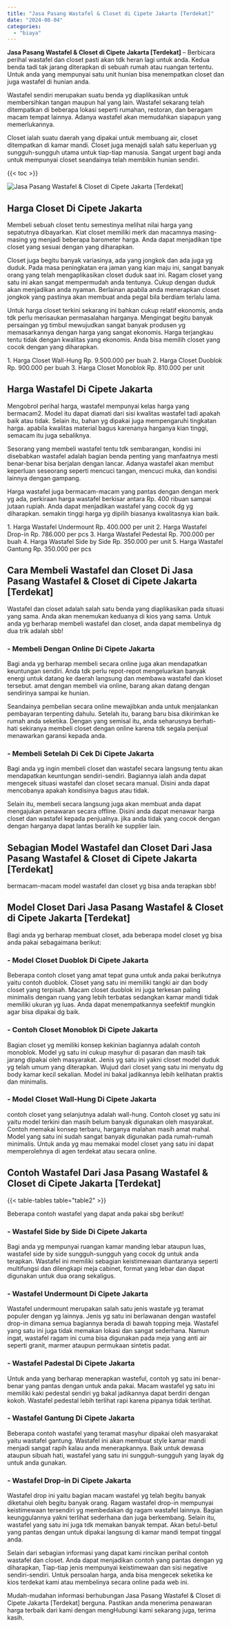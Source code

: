 ```yaml
---
title: "Jasa Pasang Wastafel & Closet di Cipete Jakarta [Terdekat]"
date: "2024-08-04"
categories: 
  - "biaya"
---
```


**Jasa Pasang Wastafel & Closet di Cipete Jakarta \[Terdekat\]** – Berbicara perihal wastafel dan closet pasti akan tdk heran lagi untuk anda. Kedua benda tadi tak jarang diterapkan di sebuah rumah atau ruangan tertentu. Untuk anda yang mempunyai satu unit hunian bisa menempatkan closet dan juga wastafel di hunian anda.

Wastafel sendiri merupakan suatu benda yg diaplikasikan untuk membersihkan tangan maupun hal yang lain. Wastafel sekarang telah ditempatkan di beberapa lokasi seperti rumahan, restoran, dan beragam macam tempat lainnya. Adanya wastafel akan memudahkan siapapun yang memerlukannya.

Closet ialah suatu daerah yang dipakai untuk membuang air, closet ditempatkan di kamar mandi. Closet juga menajdi salah satu keperluan yg sungguh-sungguh utama untuk tiap-tiap manusia. Sangat urgent bagi anda untuk mempunyai closet seandainya telah membikin hunian sendiri.

{{< toc >}}

![Jasa Pasang Wastafel & Closet di Cipete Jakarta [Terdekat]](/images/wastafel-closet-murah40.png)

## Harga Closet Di Cipete Jakarta

Membeli sebuah closet tentu semestinya melihat nilai harga yang sepatutnya dibayarkan. Kiat closet memiliki merk dan macamnya masing-masing yg menjadi beberapa barometer harga. Anda dapat menjadikan tipe closet yang sesuai dengan yang diharapkan.

Closet juga begitu banyak variasinya, ada yang jongkok dan ada juga yg duduk. Pada masa peningkatan era jaman yang kian maju ini, sangat banyak orang yang telah mengaplikasikan closet duduk saat ini. Ragam closet yang satu ini akan sangat mempermudah anda tentunya. Cukup dengan duduk akan menjadikan anda nyaman. Berlainan apabila anda menerapkan closet jongkok yang pastinya akan membuat anda pegal bila berdiam terlalu lama.

Untuk harga closet terkini sekarang ini bahkan cukup relatif ekonomis, anda tdk perlu merisaukan permasalahan harganya. Mengingat begitu banyak persaingan yg timbul mewujudkan sangat banyak produsen yg memasarkannya dengan harga yang sangat ekonomis. Harga terjangkau tentu tidak dengan kwalitas yang ekonomis. Anda bisa memilih closet yang cocok dengan yang diharapkan.

1\. Harga Closet Wall-Hung Rp. 9.500.000 per buah 2. Harga Closet Duoblok Rp. 900.000 per buah 3. Harga Closet Monoblok Rp. 810.000 per unit

## Harga Wastafel Di Cipete Jakarta

Mengobrol perihal harga, wastafel mempunyai kelas harga yang bermacam2. Model itu dapat diamati dari sisi kwalitas wastafel tadi apakah baik atau tidak. Selain itu, bahan yg dipakai juga mempengaruhi tingkatan harga. apabila kwalitas material bagus karenanya harganya kian tinggi, semacam itu juga sebaliknya.

Sesorang yang membeli wastafel tentu tdk sembarangan, kondisi ini disebabkan wastafel adalah bagian benda penting yang manfaatnya mesti benar-benar bisa berjalan dengan lancar. Adanya wastafel akan membut keperluan seseorang seperti mencuci tangan, mencuci muka, dan kondisi lainnya dengan gampang.

Harga wastafel juga bermacam-macam yang pantas dengan dengan merk yg ada, perkiraan harga wastafel berkisar antara Rp. 400 ribuan sampai jutaan rupiah. Anda dapat menjadikan wastafel yang cocok dg yg diharapkan. semakin tinggi harga yg dipilih biasanya kwalitasnya kian baik.

1\. Harga Wastafel Undermount Rp. 400.000 per unit 2. Harga Wastafel Drop-in Rp. 786.000 per pcs 3. Harga Wastafel Pedestal Rp. 700.000 per buah 4. Harga Wastafel Side by Side Rp. 350.000 per unit 5. Harga Wastafel Gantung Rp. 350.000 per pcs

## Cara Membeli Wastafel dan Closet Di Jasa Pasang Wastafel & Closet di Cipete Jakarta \[Terdekat\]

Wastafel dan closet adalah salah satu benda yang diaplikasikan pada situasi yang sama. Anda akan menemukan keduanya di kios yang sama. Untuk anda yg berharap membeli wastafel dan closet, anda dapat membelinya dg dua trik adalah sbb!

### \- Membeli Dengan Online Di Cipete Jakarta

Bagi anda yg berharap membeli secara online juga akan mendapatkan keuntungan sendiri. Anda tdk perlu repot-repot mengeluarkan banyak energi untuk datang ke daerah langsung dan membawa wastafel dan kloset tersebut. amat dengan membeli via online, barang akan datang dengan sendirinya sampai ke hunian.

Seandainya pembelian secara online mewajibkan anda untuk menjalankan pembayaran terpenting dahulu. Setelah itu, barang baru bisa dikirimkan ke rumah anda seketika. Dengan yang semisal itu, anda seharusnya berhati-hati sekiranya membeli closet dengan online karena tdk segala penjual menawarkan garansi kepada anda.

### \- Membeli Setelah Di Cek Di Cipete Jakarta

Bagi anda yg ingin membeli closet dan wastafel secara langsung tentu akan mendapatkan keuntungan sendiri-sendiri. Bagiannya ialah anda dapat mengecek situasi wastafel dan closet secara manual. Disini anda dapat mencobanya apakah kondisinya bagus atau tidak.

Selain itu, membeli secara langsung juga akan membuat anda dapat mengajukan penawaran secara offline. Disini anda dapat menawar harga closet dan wastafel kepada penjualnya. jika anda tidak yang cocok dengan dengan harganya dapat lantas beralih ke supplier lain.

## Sebagian Model Wastafel dan Closet Dari Jasa Pasang Wastafel & Closet di Cipete Jakarta \[Terdekat\]

bermacam-macam model wastafel dan closet yg bisa anda terapkan sbb!

## Model Closet Dari Jasa Pasang Wastafel & Closet di Cipete Jakarta \[Terdekat\]

Bagi anda yg berharap membuat closet, ada beberapa model closet yg bisa anda pakai sebagaimana berikut:

### \- Model Closet Duoblok Di Cipete Jakarta

Beberapa contoh closet yang amat tepat guna untuk anda pakai berikutnya yaitu contoh duoblok. Closet yang satu ini memiliki tangki air dan body closet yang terpisah. Macam closet duoblok ini juga terkesan paling minimalis dengan ruang yang lebih terbatas sedangkan kamar mandi tidak memiliki ukuran yg luas. Anda dapat menempatkannya seefektif mungkin agar bisa dipakai dg baik.

### \- Contoh Closet Monoblok Di Cipete Jakarta

Bagian closet yg memiliki konsep kekinian bagiannya adalah contoh monoblok. Model yg satu ini cukup masyhur di pasaran dan masih tak jarang dipakai oleh masyarakat. Jenis yg satu ini yakni closet model duduk yg telah umum yang diterapkan. Wujud dari closet yang satu ini menyatu dg body kamar kecil sekalian. Model ini bakal jadikannya lebih kelihatan praktis dan minimalis.

### \- Model Closet Wall-Hung Di Cipete Jakarta

contoh closet yang selanjutnya adalah wall-hung. Contoh closet yg satu ini yaitu model terkini dan masih belum banyak digunakan oleh masyarakat. Contoh memakai konsep terbaru, harganya malahan masih amat mahal. Model yang satu ini sudah sangat banyak digunakan pada rumah-rumah minimalis. Untuk anda yg mau memakai model closet yang satu ini dapat memperolehnya di agen terdekat atau secara online.

## Contoh Wastafel Dari Jasa Pasang Wastafel & Closet di Cipete Jakarta \[Terdekat\]

{{< table-tables table="table2" >}}

Beberapa contoh wastafel yang dapat anda pakai sbg berikut!

### \- Wastafel Side by Side Di Cipete Jakarta

Bagi anda yg mempunyai ruangan kamar manding lebar ataupun luas, wastafel side by side sungguh-sungguh yang cocok dg untuk anda terapkan. Wastafel ini memiliki sebagian keistimewaan diantaranya seperti multifungsi dan dilengkapi meja cabinet, format yang lebar dan dapat digunakan untuk dua orang sekaligus.

### \- Wastafel Undermount Di Cipete Jakarta

Wastafel undermount merupakan salah satu jenis wastafe yg teramat populer dengan yg lainnya. Jenis yg satu ini berlawanan dengan wastafel drop-in dimana semua bagiannya berada di bawah topping meja. Wastafel yang satu ini juga tidak memakan lokasi dan sangat sederhana. Namun ingat, wastafel ragam ini cuma bisa digunakan pada meja yang anti air seperti granit, marmer ataupun permukaan sintetis padat.

### \- Wastafel Padestal Di Cipete Jakarta

Untuk anda yang berharap menerapkan wasteful, contoh yg satu ini benar-benar yang pantas dengan untuk anda pakai. Macam wastafel yg satu ini memiliki kaki pedestal sendiri yg bakal jadikannya dapat berdiri dengan kokoh. Wastafel pedestal lebih terlihat rapi karena pipanya tidak terlihat.

### \- Wastafel Gantung Di Cipete Jakarta

Beberapa contoh wastafel yang teramat masyhur dipakai oleh masyarakat yaitu wastafel gantung. Wastafel ini akan membuat style kamar mandi menjadi sangat rapih kalau anda menerapkannya. Baik untuk dewasa ataupun sibuah hati, wastafel yang satu ini sungguh-sungguh yang layak dg untuk anda gunakan.

### \- Wastafel Drop-in Di Cipete Jakarta

Wastafel drop ini yaitu bagian macam wastafel yg telah begitu banyak diketahui oleh begitu banyak orang. Ragam wastafel drop-in mempunyai keistimewaan tersendiri yg membedakan dg ragam wastafel lainnya. Bagian keunggulannya yakni terlihat sederhana dan juga berkembang. Selain itu, wastafel yang satu ini juga tdk memakan banyak tempat. Akan betul-betul yang pantas dengan untuk dipakai langsung di kamar mandi tempat tinggal anda.

Selain dari sebagian informasi yang dapat kami rincikan perihal contoh wastafel dan closet. Anda dapat menjadikan contoh yang pantas dengan yg diharapkan, Tiap-tiap jenis mempunyai keistimewaan dan sisi negative sendiri-sendiri. Untuk persoalan harga, anda bisa mengecek seketika ke kios terdekat kami atau membelinya secara online pada web ini.

Mudah-mudahan informasi berhubungan Jasa Pasang Wastafel & Closet di Cipete Jakarta \[Terdekat\] berguna. Pastikan anda menerima penawaran harga terbaik dari kami dengan mengHubungi kami sekarang juga, terima kasih.

